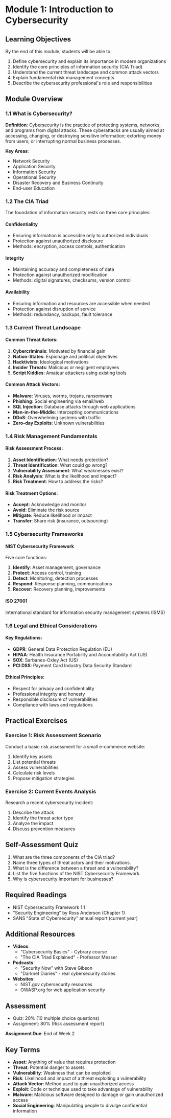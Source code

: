 # Module 1: Introduction to Cybersecurity

## Learning Objectives
By the end of this module, students will be able to:
1. Define cybersecurity and explain its importance in modern organizations
2. Identify the core principles of information security (CIA Triad)
3. Understand the current threat landscape and common attack vectors
4. Explain fundamental risk management concepts
5. Describe the cybersecurity professional's role and responsibilities

## Module Overview

### 1.1 What is Cybersecurity?

**Definition**: Cybersecurity is the practice of protecting systems, networks, and programs from digital attacks. These cyberattacks are usually aimed at accessing, changing, or destroying sensitive information; extorting money from users; or interrupting normal business processes.

**Key Areas**:
- Network Security
- Application Security
- Information Security
- Operational Security
- Disaster Recovery and Business Continuity
- End-user Education

### 1.2 The CIA Triad

The foundation of information security rests on three core principles:

#### Confidentiality
- Ensuring information is accessible only to authorized individuals
- Protection against unauthorized disclosure
- Methods: encryption, access controls, authentication

#### Integrity
- Maintaining accuracy and completeness of data
- Protection against unauthorized modification
- Methods: digital signatures, checksums, version control

#### Availability
- Ensuring information and resources are accessible when needed
- Protection against disruption of service
- Methods: redundancy, backups, fault tolerance

### 1.3 Current Threat Landscape

#### Common Threat Actors:
1. **Cybercriminals**: Motivated by financial gain
2. **Nation-States**: Espionage and political objectives
3. **Hacktivists**: Ideological motivations
4. **Insider Threats**: Malicious or negligent employees
5. **Script Kiddies**: Amateur attackers using existing tools

#### Common Attack Vectors:
- **Malware**: Viruses, worms, trojans, ransomware
- **Phishing**: Social engineering via email/web
- **SQL Injection**: Database attacks through web applications
- **Man-in-the-Middle**: Intercepting communications
- **DDoS**: Overwhelming systems with traffic
- **Zero-day Exploits**: Unknown vulnerabilities

### 1.4 Risk Management Fundamentals

#### Risk Assessment Process:
1. **Asset Identification**: What needs protection?
2. **Threat Identification**: What could go wrong?
3. **Vulnerability Assessment**: What weaknesses exist?
4. **Risk Analysis**: What is the likelihood and impact?
5. **Risk Treatment**: How to address the risks?

#### Risk Treatment Options:
- **Accept**: Acknowledge and monitor
- **Avoid**: Eliminate the risk source
- **Mitigate**: Reduce likelihood or impact
- **Transfer**: Share risk (insurance, outsourcing)

### 1.5 Cybersecurity Frameworks

#### NIST Cybersecurity Framework
Five core functions:
1. **Identify**: Asset management, governance
2. **Protect**: Access control, training
3. **Detect**: Monitoring, detection processes
4. **Respond**: Response planning, communications
5. **Recover**: Recovery planning, improvements

#### ISO 27001
International standard for information security management systems (ISMS)

### 1.6 Legal and Ethical Considerations

#### Key Regulations:
- **GDPR**: General Data Protection Regulation (EU)
- **HIPAA**: Health Insurance Portability and Accountability Act (US)
- **SOX**: Sarbanes-Oxley Act (US)
- **PCI DSS**: Payment Card Industry Data Security Standard

#### Ethical Principles:
- Respect for privacy and confidentiality
- Professional integrity and honesty
- Responsible disclosure of vulnerabilities
- Compliance with laws and regulations

## Practical Exercises

### Exercise 1: Risk Assessment Scenario
Conduct a basic risk assessment for a small e-commerce website:
1. Identify key assets
2. List potential threats
3. Assess vulnerabilities
4. Calculate risk levels
5. Propose mitigation strategies

### Exercise 2: Current Events Analysis
Research a recent cybersecurity incident:
1. Describe the attack
2. Identify the threat actor type
3. Analyze the impact
4. Discuss prevention measures

## Self-Assessment Quiz

1. What are the three components of the CIA triad?
2. Name three types of threat actors and their motivations.
3. What is the difference between a threat and a vulnerability?
4. List the five functions of the NIST Cybersecurity Framework.
5. Why is cybersecurity important for businesses?

## Required Readings

- NIST Cybersecurity Framework 1.1
- "Security Engineering" by Ross Anderson (Chapter 1)
- SANS "State of Cybersecurity" annual report (current year)

## Additional Resources

- **Videos**: 
  - "Cybersecurity Basics" - Cybrary course
  - "The CIA Triad Explained" - Professor Messer
- **Podcasts**:
  - "Security Now" with Steve Gibson
  - "Darknet Diaries" - real cybersecurity stories
- **Websites**:
  - NIST.gov cybersecurity resources
  - OWASP.org for web application security

## Assessment

- Quiz: 20% (10 multiple choice questions)
- Assignment: 80% (Risk assessment report)

**Assignment Due**: End of Week 2

## Key Terms

- **Asset**: Anything of value that requires protection
- **Threat**: Potential danger to assets
- **Vulnerability**: Weakness that can be exploited
- **Risk**: Likelihood and impact of a threat exploiting a vulnerability
- **Attack Vector**: Method used to gain unauthorized access
- **Exploit**: Code or technique used to take advantage of vulnerability
- **Malware**: Malicious software designed to damage or gain unauthorized access
- **Social Engineering**: Manipulating people to divulge confidential information
